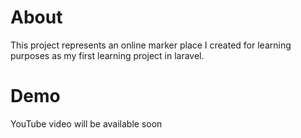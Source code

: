 # About
This project represents an online marker place I created for learning purposes as my first learning project in laravel.

# Demo
YouTube video will be available soon



